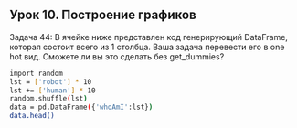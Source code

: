 ## Урок 10. Построение графиков
Задача 44: В ячейке ниже представлен код генерирующий DataFrame, которая состоит всего из 1 столбца. Ваша задача перевести его в one hot вид. Сможете ли вы это сделать без get_dummies?
```sh
import random
lst = ['robot'] * 10
lst += ['human'] * 10
random.shuffle(lst)
data = pd.DataFrame({'whoAmI':lst})
data.head()
```